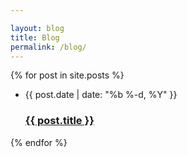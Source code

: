 ```yaml
---

layout: blog
title: Blog
permalink: /blog/
---
```


{% for post in site.posts %}
<ul>
  <li>
    <time>{{ post.date | date: "%b %-d, %Y" }}</time>
    <h3><a href="{{ post.url | prepend: site.baseurl }}">{{ post.title }}</a></h3>
  </li>
</ul>
{% endfor %}
